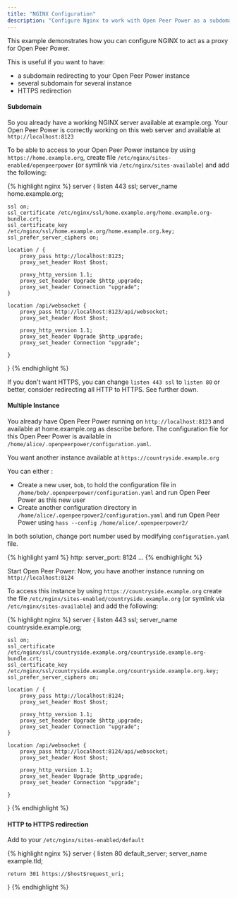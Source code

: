 ```yaml
---
title: "NGINX Configuration"
description: "Configure Nginx to work with Open Peer Power as a subdomain"
---
```


This example demonstrates how you can configure NGINX to act as a proxy for Open Peer Power.

This is useful if you want to have:

 * a subdomain redirecting to your Open Peer Power instance
 * several subdomain for several instance
 * HTTPS redirection

#### Subdomain

So you already have a working NGINX server available at example.org. Your Open Peer Power is correctly working on this web server and available at `http://localhost:8123`

To be able to access to your Open Peer Power instance by using `https://home.example.org`, create file `/etc/nginx/sites-enabled/openpeerpower` (or symlink via `/etc/nginx/sites-available`) and add the following:

{% highlight nginx %}
server {
    listen       443 ssl;
    server_name  home.example.org;
    
    ssl on;
    ssl_certificate /etc/nginx/ssl/home.example.org/home.example.org-bundle.crt;
    ssl_certificate_key /etc/nginx/ssl/home.example.org/home.example.org.key;
    ssl_prefer_server_ciphers on;

    location / {
        proxy_pass http://localhost:8123;
        proxy_set_header Host $host;

        proxy_http_version 1.1;
        proxy_set_header Upgrade $http_upgrade;
        proxy_set_header Connection "upgrade";
    }

    location /api/websocket {
        proxy_pass http://localhost:8123/api/websocket;
        proxy_set_header Host $host;

        proxy_http_version 1.1;
        proxy_set_header Upgrade $http_upgrade;
        proxy_set_header Connection "upgrade";

    }
}
{% endhighlight %}

If you don't want HTTPS, you can change `listen 443 ssl` to `listen 80` or better, consider redirecting all HTTP to HTTPS. See further down.

#### Multiple Instance

You already have Open Peer Power running on `http://localhost:8123` and available at home.example.org as describe before. The configuration file for this Open Peer Power is available in `/home/alice/.openpeerpower/configuration.yaml`.

You want another instance available at `https://countryside.example.org`

You can either :
 * Create a new user, `bob`, to hold the configuration file in `/home/bob/.openpeerpower/configuration.yaml` and run Open Peer Power as this new user
 * Create another configuration directory in `/home/alice/.openpeerpower2/configuration.yaml` and run Open Peer Power using `hass --config /home/alice/.openpeerpower2/`

In both solution, change port number used by modifying `configuration.yaml` file.

{% highlight yaml %}
http:
  server_port: 8124
  ...
{% endhighlight %}

Start Open Peer Power: Now, you have another instance running on `http://localhost:8124`

To access this instance by using `https://countryside.example.org` create the file `/etc/nginx/sites-enabled/countryside.example.org` (or symlink via `/etc/nginx/sites-available`) and add the following:

{% highlight nginx %}
server {
    listen       443 ssl;
    server_name  countryside.example.org;
    
    ssl on;
    ssl_certificate /etc/nginx/ssl/countryside.example.org/countryside.example.org-bundle.crt;
    ssl_certificate_key /etc/nginx/ssl/countryside.example.org/countryside.example.org.key;
    ssl_prefer_server_ciphers on;

    location / {
        proxy_pass http://localhost:8124;
        proxy_set_header Host $host;
        
        proxy_http_version 1.1;
        proxy_set_header Upgrade $http_upgrade;
        proxy_set_header Connection "upgrade";
    }

    location /api/websocket {
        proxy_pass http://localhost:8124/api/websocket;
        proxy_set_header Host $host;

        proxy_http_version 1.1;
        proxy_set_header Upgrade $http_upgrade;
        proxy_set_header Connection "upgrade";

    }
}
{% endhighlight %}

#### HTTP to HTTPS redirection

Add to your `/etc/nginx/sites-enabled/default`

{% highlight nginx %}
server {
    listen       80 default_server;
    server_name  example.tld;

    return 301 https://$host$request_uri;
}
{% endhighlight %}

